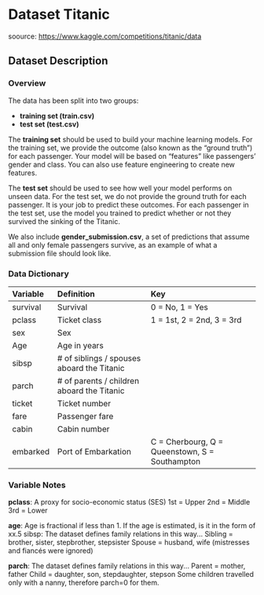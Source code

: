# Dataset Titanic

soource: https://www.kaggle.com/competitions/titanic/data

## Dataset Description

### Overview
The data has been split into two groups:
- **training set (train.csv)**
- **test set (test.csv)**

The **training set** should be used to build your machine learning models. For the training set, we provide the outcome (also known as the “ground truth”) for each passenger. Your model will be based on “features” like passengers’ gender and class. You can also use feature engineering to create new features.

The **test set** should be used to see how well your model performs on unseen data. For the test set, we do not provide the ground truth for each passenger. It is your job to predict these outcomes. For each passenger in the test set, use the model you trained to predict whether or not they survived the sinking of the Titanic.

We also include **gender_submission.csv**, a set of predictions that assume all and only female passengers survive, as an example of what a submission file should look like.

### Data Dictionary
| Variable  |   Definition   |  Key             |
|:----------|:---------------|:-----------------|
|survival   |  Survival      |  0 = No, 1 = Yes |
|pclass     |  Ticket class  |  1 = 1st, 2 = 2nd, 3 = 3rd
|sex  |  Sex  |  |
|Age  |  Age in years  |   |
|sibsp  |  # of siblings / spouses aboard the Titanic  |    |
|parch  |  # of parents / children aboard the Titanic  |    |
|ticket |  Ticket number  |  | 
|fare  |  Passenger fare  |  |
|cabin  |  Cabin number   |  |
|embarked  |  Port of Embarkation  |  C = Cherbourg, Q = Queenstown, S = Southampton |

### Variable Notes
**pclass**: A proxy for socio-economic status (SES)
1st = Upper
2nd = Middle
3rd = Lower

**age**: Age is fractional if less than 1. If the age is estimated, is it in the form of xx.5
sibsp: The dataset defines family relations in this way...
Sibling = brother, sister, stepbrother, stepsister
Spouse = husband, wife (mistresses and fiancés were ignored)

**parch**: The dataset defines family relations in this way...
Parent = mother, father
Child = daughter, son, stepdaughter, stepson
Some children travelled only with a nanny, therefore parch=0 for them.

